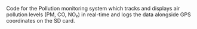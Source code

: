 Code for the Pollution monitoring system which tracks and displays air pollution levels (PM, CO, NO₂) in real-time and logs the data alongside GPS coordinates on the SD card.
